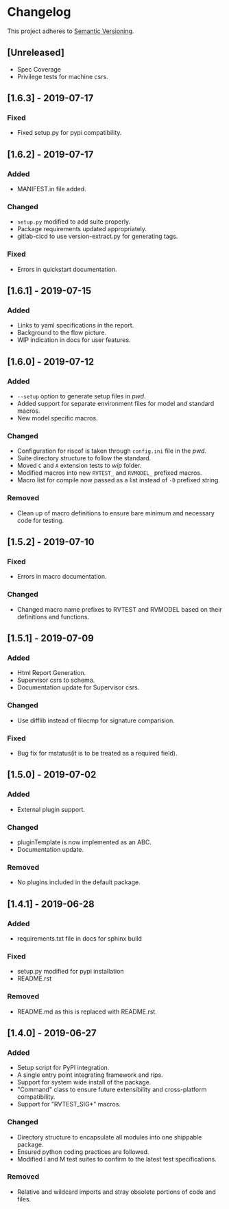 # Changelog

This project adheres to [Semantic Versioning](https://semver.org/spec/v2.0.0.html).

## [Unreleased]
- Spec Coverage
- Privilege tests for machine csrs.

## [1.6.3] - 2019-07-17
### Fixed
- Fixed setup.py for pypi compatibility.

## [1.6.2] - 2019-07-17
### Added
- MANIFEST.in file added.

### Changed
- `setup.py` modified to add suite properly.
- Package requirements updated appropriately.
- gitlab-cicd to use version-extract.py for generating tags.

### Fixed
- Errors in quickstart documentation.

## [1.6.1] - 2019-07-15
### Added
- Links to yaml specifications in the report.
- Background to the flow picture.
- WIP indication in docs for user features.

## [1.6.0] - 2019-07-12
### Added
- `--setup` option to generate setup files in *pwd*.
- Added support for separate environment files for model and standard macros.
- New model specific macros.

### Changed
- Configuration for riscof is taken through `config.ini` file in the *pwd*.
- Suite directory structure to follow the standard.
- Moved `C` and `A` extension tests to *wip* folder.
- Modified macros into new `RVTEST_` and `RVMODEL_` prefixed macros.
- Macro list for compile now passed as a list instead of `-D` prefixed string.

### Removed
- Clean up of macro definitions to ensure bare minimum and necessary code for testing.


## [1.5.2] - 2019-07-10
### Fixed
- Errors in macro documentation.

### Changed
- Changed macro name prefixes to RVTEST and RVMODEL based on their definitions and functions.

## [1.5.1] - 2019-07-09
### Added
- Html Report Generation.
- Supervisor csrs to schema.
- Documentation update for Supervisor csrs.

### Changed
- Use difflib instead of filecmp for signature comparision.

### Fixed
- Bug fix for mstatus(it is to be treated as a required field).

## [1.5.0] - 2019-07-02
### Added
- External plugin support.

### Changed
- pluginTemplate is now implemented as an ABC.
- Documentation update.

### Removed
- No plugins included in the default package.

## [1.4.1] - 2019-06-28
### Added
- requirements.txt file in docs for sphinx build

### Fixed
- setup.py modified for pypi installation
- README.rst

### Removed
- README.md as this is replaced with README.rst.

## [1.4.0] - 2019-06-27
### Added
- Setup script for PyPI integration.
- A single entry point integrating framework and rips.
- Support for system wide install of the package.
- "Command" class to ensure future extensibility and cross-platform compatibility.
- Support for "RVTEST_SIG*" macros.

### Changed
- Directory structure to encapsulate all modules into one shippable package.
- Ensured python coding practices are followed.
- Modified I and M test suites to confirm to the latest test specifications.

### Removed
- Relative and wildcard imports and stray obsolete portions of code and files.
